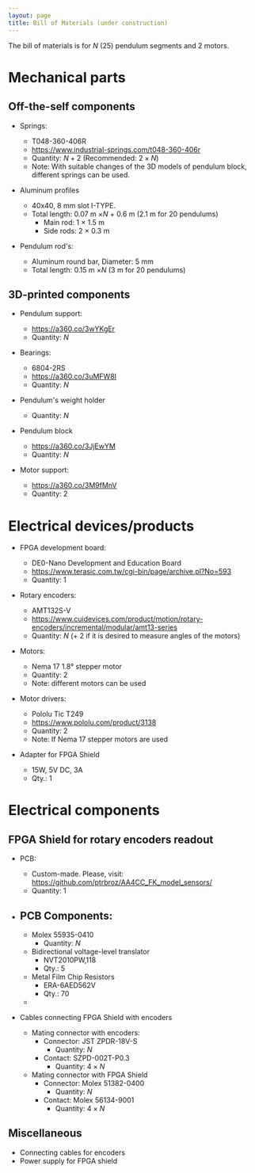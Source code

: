 ```yaml
---
layout: page
title: Bill of Materials (under construction)
---
```

The bill of materials is for $N$ (25) pendulum segments and 2 motors.

# Mechanical parts

## Off-the-self components
- Springs:
	- T048-360-406R
	- <https://www.industrial-springs.com/t048-360-406r>
	- Quantity: $N+2$ (Recommended: $2\times N$)
	- Note: With suitable changes of the 3D models of pendulum block, different springs can be used. 

- Aluminum profiles
	- 40x40, 8 mm slot I-TYPE.
	- Total length: 0.07 m $\times N$ + 0.6 m (2.1 m for 20 pendulums)
		- Main rod: 1 $\times$ 1.5 m
		- Side rods: 2 $\times$ 0.3 m
- Pendulum rod's:
	- Aluminum round bar, Diameter: 5 mm
	- Total length: 0.15 m $\times N$ (3 m for 20 pendulums)

## 3D-printed components

- Pendulum support:
	- <https://a360.co/3wYKgEr>
	- Quantity: $N$

- Bearings:
	- 6804-2RS
	- <https://a360.co/3uMFW8I>
	- Quantity: $N$


- Pendulum's weight holder
	- Quantity: $N$
	

- Pendulum block
	- <https://a360.co/3JjEwYM>
	- Quantity: $N$
	
- Motor support:
	- <https://a360.co/3M9fMnV>
	- Quantity: 2

# Electrical devices/products
- FPGA development board:
	- DE0-Nano Development and Education Board
	- <https://www.terasic.com.tw/cgi-bin/page/archive.pl?No=593>
	- Quantity: 1

- Rotary encoders:
	- AMT132S-V
	- <https://www.cuidevices.com/product/motion/rotary-encoders/incremental/modular/amt13-series>
	- Quantity: $N$ (+ 2 if it is desired to measure angles of the motors)
	
- Motors:
	- Nema 17 1.8° stepper motor
	- Quantity: 2
	- Note: different motors can be used
	
- Motor drivers:
	- Pololu Tic T249
	- <https://www.pololu.com/product/3138>
	- Quantity: 2
	- Note: If Nema 17 stepper motors are used

- Adapter for FPGA Shield
    - 15W, 5V DC, 3A
	- Qty.: 1


# Electrical components

## FPGA Shield for rotary encoders readout
- PCB:
	- Custom-made. Please, visit: <https://github.com/ptrbroz/AA4CC_FK_model_sensors/>
	- Quantity: 1 

- PCB Components:
    - 
    - Molex 55935-0410
        - Quantity: $N$ 
	- Bidirectional voltage-level translator
    	- NVT2010PW,118
		- Qty.: 5 
    - Metal Film Chip Resistors
        - ERA-6AED562V
        - Qty.: 70
    - 
- Cables connecting FPGA Shield with encoders
	- Mating connector with encoders: 
    	- Connector: JST ZPDR-18V-S
        	- Quantity: $N$ 
    	- Contact: SZPD-002T-P0.3
        	- Quantity: $4\times N$ 
	- Mating connector with FPGA Shield
    	- Connector: Molex 51382-0400
        	- Quantity: $N$ 
    	- Contact: Molex 56134-9001
        	- Quantity: $4\times N$ 
## Miscellaneous

- Connecting cables for encoders
- Power supply for FPGA shield
